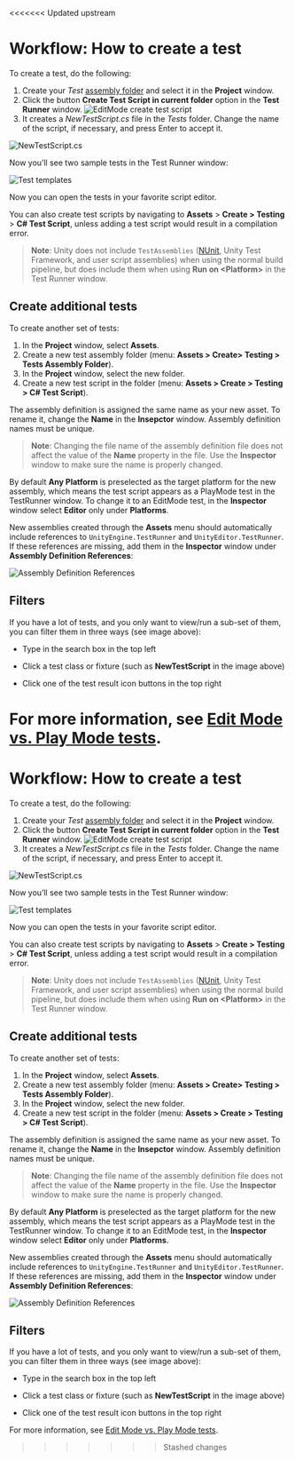 <<<<<<< Updated upstream
# Workflow: How to create a test

To create a test, do the following:

1. Create your *Test* [assembly folder](./workflow-create-test-assembly.md) and select it in the **Project** window.
2. Click the button **Create Test Script in current folder** option in the **Test Runner** window.
![EditMode create test script](./images/editmode-create-test-script.png)
3. It creates a *NewTestScript.cs* file in the *Tests* folder. Change the name of the script, if necessary, and press Enter to accept it. 

![NewTestScript.cs](./images/new-test-script.png)

Now you’ll see two sample tests in the Test Runner window:

![Test templates](./images/test-templates.png)

Now you can open the tests in your favorite script editor.

You can also create test scripts by navigating to **Assets** > **Create > Testing** > **C# Test Script**, unless adding a test script would result in a compilation error.

> **Note**: Unity does not include `TestAssemblies` ([NUnit](http://www.nunit.org/), Unity Test Framework, and user script assemblies) when using the normal build pipeline, but does include them when using **Run on &lt;Platform&gt;** in the Test Runner window.

## Create additional tests

To create another set of tests:

1. In the **Project** window, select **Assets**.
2. Create a new test assembly folder (menu: **Assets > Create> Testing > Tests Assembly Folder**).
3. In the **Project** window, select the new folder.
4. Create a new test script in the folder (menu: **Assets > Create > Testing > C# Test Script**).

The assembly definition is assigned the same name as your new asset. To rename it, change the **Name** in the **Insepctor** window. Assembly definition names must be unique.

> **Note**: Changing the file name of the assembly definition file does not affect the value of the **Name** property in the file. Use the **Inspector** window to make sure the name is properly changed.

By default **Any Platform** is preselected as the target platform for the new assembly, which means the test script appears as a PlayMode test in the TestRunner window. To change it to an EditMode test, in the **Inspector** window select **Editor** only under **Platforms**.

New assemblies created through the **Assets** menu should automatically include references to `UnityEngine.TestRunner` and `UnityEditor.TestRunner`. If these references are missing, add them in the **Inspector** window under **Assembly Definition References**:

![Assembly Definition References](./images/assembly-definition-references.png)

## Filters

If you have a lot of tests, and you only want to view/run a sub-set of them, you can filter them in three ways (see image above): 

* Type in the search box in the top left

* Click a test class or fixture (such as **NewTestScript** in the image above)

* Click one of the test result icon buttons in the top right

  

For more information, see [Edit Mode vs. Play Mode tests](./edit-mode-vs-play-mode-tests.md).
=======
# Workflow: How to create a test

To create a test, do the following:

1. Create your *Test* [assembly folder](./workflow-create-test-assembly.md) and select it in the **Project** window.
2. Click the button **Create Test Script in current folder** option in the **Test Runner** window.
![EditMode create test script](./images/editmode-create-test-script.png)
3. It creates a *NewTestScript.cs* file in the *Tests* folder. Change the name of the script, if necessary, and press Enter to accept it. 

![NewTestScript.cs](./images/new-test-script.png)

Now you’ll see two sample tests in the Test Runner window:

![Test templates](./images/test-templates.png)

Now you can open the tests in your favorite script editor.

You can also create test scripts by navigating to **Assets** > **Create > Testing** > **C# Test Script**, unless adding a test script would result in a compilation error.

> **Note**: Unity does not include `TestAssemblies` ([NUnit](http://www.nunit.org/), Unity Test Framework, and user script assemblies) when using the normal build pipeline, but does include them when using **Run on &lt;Platform&gt;** in the Test Runner window.

## Create additional tests

To create another set of tests:

1. In the **Project** window, select **Assets**.
2. Create a new test assembly folder (menu: **Assets > Create> Testing > Tests Assembly Folder**).
3. In the **Project** window, select the new folder.
4. Create a new test script in the folder (menu: **Assets > Create > Testing > C# Test Script**).

The assembly definition is assigned the same name as your new asset. To rename it, change the **Name** in the **Insepctor** window. Assembly definition names must be unique.

> **Note**: Changing the file name of the assembly definition file does not affect the value of the **Name** property in the file. Use the **Inspector** window to make sure the name is properly changed.

By default **Any Platform** is preselected as the target platform for the new assembly, which means the test script appears as a PlayMode test in the TestRunner window. To change it to an EditMode test, in the **Inspector** window select **Editor** only under **Platforms**.

New assemblies created through the **Assets** menu should automatically include references to `UnityEngine.TestRunner` and `UnityEditor.TestRunner`. If these references are missing, add them in the **Inspector** window under **Assembly Definition References**:

![Assembly Definition References](./images/assembly-definition-references.png)

## Filters

If you have a lot of tests, and you only want to view/run a sub-set of them, you can filter them in three ways (see image above): 

* Type in the search box in the top left

* Click a test class or fixture (such as **NewTestScript** in the image above)

* Click one of the test result icon buttons in the top right

  

For more information, see [Edit Mode vs. Play Mode tests](./edit-mode-vs-play-mode-tests.md).
>>>>>>> Stashed changes
